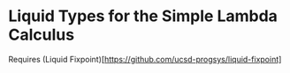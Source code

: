 # Liquid Types for the Simple Lambda Calculus

Requires (Liquid Fixpoint)[https://github.com/ucsd-progsys/liquid-fixpoint]
